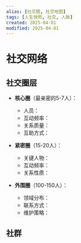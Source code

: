 ```yaml
---
alias: [社交圈, 社交地图]
tags: [人生快照, 社交, 人脉]
created: 2025-04-01
modified: 2025-04-01
---
```


# 社交网络

## 社交圈层
- **核心圈**（最亲密的5-7人）：
  - 人员：
  - 互动频率：
  - 关系质量：
  - 互助方式：

- **紧密圈**（15-20人）：
  - 关键人物：
  - 互动频率：
  - 关系性质：

- **外围圈**（100-150人）：
  - 领域分布：
  - 联系方式：
  - 维护策略：

## 社群